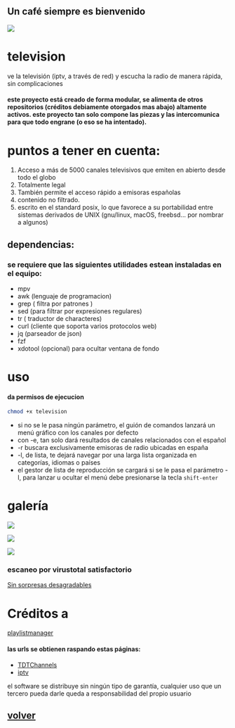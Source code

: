 ## Un café siempre es bienvenido
<a href="https://www.paypal.me/60nza10"><img src="https://img.shields.io/badge/don-paypal-blue"></a> 

# television

ve la televisión (iptv, a través de red) y escucha la radio de manera rápida, sin complicaciones 

#### este proyecto está creado de forma modular, se alimenta de otros repositorios (créditos debiamente otorgados mas abajo) altamente activos. este proyecto tan solo compone las piezas y las intercomunica para que todo engrane (o eso se ha intentado).

# puntos a tener en cuenta:
1. Acceso a más de 5000 canales televisivos que emiten en abierto desde todo el globo
2. Totalmente legal
3. También permite el acceso rápido a emisoras españolas
4. contenido no filtrado.
5. escrito en el standard posix, lo que favorece a su portabilidad entre sistemas derivados de UNIX (gnu/linux, macOS, freebsd... por nombrar a algunos)

## dependencias:
### se requiere que las siguientes utilidades estean instaladas en el equipo:

- mpv
- awk (lenguaje de programacion)
- grep ( filtra por patrones )
- sed (para filtrar por expresiones regulares)
- tr ( traductor de characteres)
- curl (cliente que soporta varios protocolos web)
- jq (parseador de json)
- fzf
- xdotool (opcional) para ocultar ventana de fondo

# uso

#### da permisos de ejecucion
```sh
chmod +x television
```

- si no se le pasa ningún parámetro, el guión de comandos lanzará un menú gráfico con los canales por defecto
- con -e, tan solo dará resultados de canales relacionados con el español
- -r buscara exclusivamente emisoras de radio ubicadas en españa 
- -l, de lista, te dejará navegar por una larga lista organizada en categorías, idiomas o países
- el gestor de lista de reproducción se cargará si se le pasa el parámetro -l, para lanzar u ocultar el menú debe presionarse la tecla `shift-enter`

# galería


<a href="https://gitlab.com/khonsaloh/television/-/raw/master/capturas/20210227194546.png"><img src='https://gitlab.com/khonsaloh/television/-/raw/master/capturas/20210227194546.png'></a>

<a href="https://gitlab.com/khonsaloh/television/-/raw/master/capturas/20210227194343.png "><img src='https://gitlab.com/khonsaloh/television/-/raw/master/capturas/20210227194343.png '></a>

<a href="https://gitlab.com/khonsaloh/television/-/raw/master/capturas/tv-franc.png"><img src='https://gitlab.com/khonsaloh/television/-/raw/master/capturas/tv-franc.png'></a>

### escaneo por virustotal satisfactorio
<a href="https://www.virustotal.com/gui/file/2c6ea9bf164d3f3da0382501579f955dc8da39eeb32c1492cbf9c6cb91d71368/detection" target="_blank" rel="nofollow noopener noreferrer">Sin sorpresas desagradables</a>


# Créditos a
[playlistmanager](https://github.com/jonniek/mpv-playlistmanager)

#### las urls se obtienen raspando estas páginas:

- [TDTChannels](https://github.com/LaQuay/TDTChannels)
- [iptv](https://github.com/iptv-org/iptv)

el software se distribuye sin ningún tipo de garantía, cualquier uso que un tercero pueda darle queda a responsabilidad del propio usuario

## [**volver**](./)

